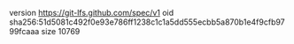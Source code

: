 version https://git-lfs.github.com/spec/v1
oid sha256:51d5081c492f0e93e786ff1238c1c1a5dd555ecbb5a870b1e4f9cfb9799fcaaa
size 10769

